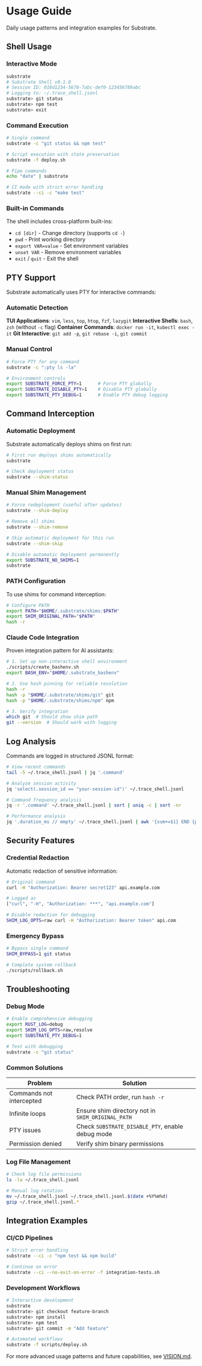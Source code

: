 # Usage Guide

Daily usage patterns and integration examples for Substrate.

## Shell Usage

### Interactive Mode

```bash
substrate
# Substrate Shell v0.1.0
# Session ID: 018d1234-5678-7abc-def0-123456789abc
# Logging to: ~/.trace_shell.jsonl
substrate> git status
substrate> npm test
substrate> exit
```

### Command Execution

```bash
# Single command
substrate -c "git status && npm test"

# Script execution with state preservation
substrate -f deploy.sh

# Pipe commands
echo "date" | substrate

# CI mode with strict error handling
substrate --ci -c "make test"
```

### Built-in Commands

The shell includes cross-platform built-ins:
- `cd [dir]` - Change directory (supports `cd -`)
- `pwd` - Print working directory
- `export VAR=value` - Set environment variables
- `unset VAR` - Remove environment variables
- `exit` / `quit` - Exit the shell

## PTY Support

Substrate automatically uses PTY for interactive commands:

### Automatic Detection

**TUI Applications**: `vim`, `less`, `top`, `htop`, `fzf`, `lazygit`
**Interactive Shells**: `bash`, `zsh` (without `-c` flag)
**Container Commands**: `docker run -it`, `kubectl exec -it`
**Git Interactive**: `git add -p`, `git rebase -i`, `git commit`

### Manual Control

```bash
# Force PTY for any command
substrate -c ":pty ls -la"

# Environment controls
export SUBSTRATE_FORCE_PTY=1      # Force PTY globally
export SUBSTRATE_DISABLE_PTY=1    # Disable PTY globally
export SUBSTRATE_PTY_DEBUG=1      # Enable PTY debug logging
```

## Command Interception

### Automatic Deployment

Substrate automatically deploys shims on first run:

```bash
# First run deploys shims automatically
substrate

# Check deployment status
substrate --shim-status
```

### Manual Shim Management

```bash
# Force redeployment (useful after updates)
substrate --shim-deploy

# Remove all shims
substrate --shim-remove

# Skip automatic deployment for this run
substrate --shim-skip

# Disable automatic deployment permanently
export SUBSTRATE_NO_SHIMS=1
substrate
```

### PATH Configuration

To use shims for command interception:

```bash
# Configure PATH
export PATH="$HOME/.substrate/shims:$PATH"
export SHIM_ORIGINAL_PATH="$PATH"
hash -r
```

### Claude Code Integration

Proven integration pattern for AI assistants:

```bash
# 1. Set up non-interactive shell environment
./scripts/create_bashenv.sh
export BASH_ENV="$HOME/.substrate_bashenv"

# 2. Use hash pinning for reliable resolution
hash -r
hash -p "$HOME/.substrate/shims/git" git
hash -p "$HOME/.substrate/shims/npm" npm

# 3. Verify integration
which git  # Should show shim path
git --version  # Should work with logging
```

## Log Analysis

Commands are logged in structured JSONL format:

```bash
# View recent commands
tail -5 ~/.trace_shell.jsonl | jq '.command'

# Analyze session activity
jq 'select(.session_id == "your-session-id")' ~/.trace_shell.jsonl

# Command frequency analysis
jq -r '.command' ~/.trace_shell.jsonl | sort | uniq -c | sort -nr

# Performance analysis
jq '.duration_ms // empty' ~/.trace_shell.jsonl | awk '{sum+=$1} END {print "avg:", sum/NR "ms"}'
```

## Security Features

### Credential Redaction

Automatic redaction of sensitive information:

```bash
# Original command
curl -H "Authorization: Bearer secret123" api.example.com

# Logged as
["curl", "-H", "Authorization: ***", "api.example.com"]

# Disable redaction for debugging
SHIM_LOG_OPTS=raw curl -H "Authorization: Bearer token" api.com
```

### Emergency Bypass

```bash
# Bypass single command
SHIM_BYPASS=1 git status

# Complete system rollback
./scripts/rollback.sh
```

## Troubleshooting

### Debug Mode

```bash
# Enable comprehensive debugging
export RUST_LOG=debug
export SHIM_LOG_OPTS=raw,resolve
export SUBSTRATE_PTY_DEBUG=1

# Test with debugging
substrate -c "git status"
```

### Common Solutions

| Problem | Solution |
|---------|----------|
| Commands not intercepted | Check PATH order, run `hash -r` |
| Infinite loops | Ensure shim directory not in `SHIM_ORIGINAL_PATH` |
| PTY issues | Check `SUBSTRATE_DISABLE_PTY`, enable debug mode |
| Permission denied | Verify shim binary permissions |

### Log File Management

```bash
# Check log file permissions
ls -la ~/.trace_shell.jsonl

# Manual log rotation
mv ~/.trace_shell.jsonl ~/.trace_shell.jsonl.$(date +%Y%m%d)
gzip ~/.trace_shell.jsonl.*
```

## Integration Examples

### CI/CD Pipelines

```bash
# Strict error handling
substrate --ci -c "npm test && npm build"

# Continue on error
substrate --ci --no-exit-on-error -f integration-tests.sh
```

### Development Workflows

```bash
# Interactive development
substrate
substrate> git checkout feature-branch
substrate> npm install
substrate> npm test
substrate> git commit -m "Add feature"

# Automated workflows
substrate -f scripts/deploy.sh
```

For more advanced usage patterns and future capabilities, see [VISION.md](VISION.md).